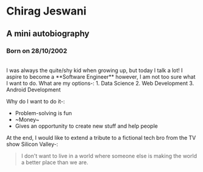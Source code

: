 # Chirag Jeswani
## A mini autobiography 
### Born on 28/10/2002
<br>
I was always the quite/shy kid when growing up, but today I talk a lot!
I aspire to become a **Software Engineer** however, I am not too sure what I want to do.
What are my options-:
1. Data Science
2. Web Development
3. Android Development

Why do I want to do it-:
- Problem-solving is fun
- ~Money~
- Gives an opportunity to create new stuff and help people

At the end, I would like to extend a tribute to a fictional tech bro from the TV show Silicon Valley-:
>I don't want to live in a world where someone else is making the world a better place than we are. 



